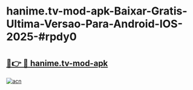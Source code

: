 # hanime.tv-mod-apk-Baixar-Gratis-Ultima-Versao-Para-Android-IOS-2025-#rpdy0

# <h2><a href="https://ainizakaria.my?title=hanime.tv-mod-apk&ref=25M">🔗👉 🔴 hanime.tv-mod-apk</a></h2>

[![acn](https://github.com/user-attachments/assets/0f9c940e-d8b0-45ae-aac7-cd30a18b3e1c)](https://ainizakaria.my?title=hanime.tv-mod-apk&ref=25M)

